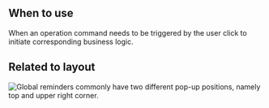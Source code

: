 ## When to use

When an operation command needs to be triggered by the user click to initiate corresponding business logic.

## Related to layout

![Global reminders commonly have two different pop-up positions, namely top and upper right corner.](01)
